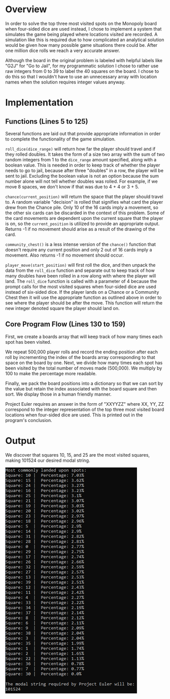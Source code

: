 # Overview
In order to solve the top three most visited spots on the Monopoly board when four-sided dice are used instead, I chose to implement a system that simulates the game being played where locations visited are recorded. A simulation like this is required due to how complicated an analytical solution would be given how many possible game situations there could be. After one million dice rolls we reach a very accurate answer.

Although the board in the original problem is labeled with helpful labels like "G2J" for "Go to Jail", for my programmatic solution I chose to rather use raw integers from 0 to 39 to label the 40 squares on the board. I chose to do this so that I wouldn't have to use an unnecessary array with location names when the solution requires integer values anyway.

# Implementation

## Functions (Lines 5 to 125)
Several functions are laid out that provide appropriate information in order to complete the functionality of the game simulation.

`roll_dice(dice_range)` will return how far the player should travel and if they rolled doubles. It takes the form of a size two array with the sum of two random integers from 1 to the `dice_range` amount specified, along with a boolean value. This is needed in order to keep track of whether the player needs to go to jail, because after three "doubles" in a row, the player will be sent to jail. Excluding the boolean value is not an option because the sum number alone will not tell whether doubles was rolled. For example, if we move 8 spaces, we don't know if that was due to 4 + 4 or 3 + 5.

`chance(current_position)` will return the space that the player should travel to. A random variable "decision" is rolled that signifies what card the player drew from the Chance pile. Only 10 of the 16 cards imply a movement, so the other six cards can be discarded in the context of this problem. Some of the card movements are dependent upon the current square that the player is on, so the `current_position` is utilized to provide an appropriate output. Returns -1 if no movement should arise as a result of the drawing of the card.

`community_chest()` is a less intense version of the `chance()` function that doesn't require any current position and only 2 out of 16 cards imply a movement. Also returns -1 if no movement should occur.

`player_move(start_position)` will first roll the dice, and then unpack the data from the `roll_dice` function and separate out to keep track of how many doubles have been rolled in a row along with where the player will land. The `roll_dice` function is called with a parameter of 4 because the prompt calls for the most visited squares when four-sided dice are used instead of six-sided dice. If the player lands on a Chance or a Community Chest then it will use the appropriate function as outlined above in order to see where the player should be after the move. This function will return the new integer denoted square the player should land on.

## Core Program Flow (Lines 130 to 159)
First, we create a boards array that will keep track of how many times each spot has been visited.

We repeat 500,000 player rolls and record the ending position after each roll by incrementing the index of the boards array corresponding to that space on the board by one. Next, we divide how many times each spot has been visited by the total number of moves made (500,000). We multiply by 100 to make the percentage more readable.

Finally, we pack the board positions into a dictionary so that we can sort by the value but retain the index associated with the board square and then sort. We display those in a human friendly manner.

Project Euler requires an answer in the form of "XXYYZZ" where XX, YY, ZZ correspond to the integer representation of the top three most visited board locations when four-sided dice are used. This is printed out in the program's conclusion.

# Output
We discover that squares 10, 15, and 25 are the most visited squares, making 101524 our desired modal string.

![Program Output](images/projecteuler84output.png)
